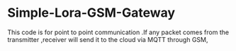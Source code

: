 # Simple-Lora-GSM-Gateway
This code is for point to point communication .If any packet comes from the transmitter ,receiver  will send it to the cloud via MQTT through GSM, 
